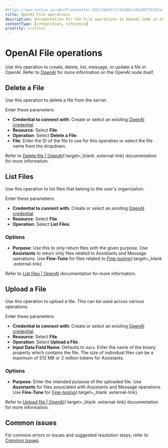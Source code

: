 ```yaml
---
#https://www.notion.so/n8n/Frontmatter-432c2b8dff1f43d4b1c8d20075510fe4
title: OpenAI File operations 
description: Documentation for the File operations in OpenAI node in n8n, a workflow automation platform. Includes details of operations and configuration, and links to examples and credentials information.
contentType: [integration, reference]
priority: critical
---
```


# OpenAI File operations

Use this operation to create, delete, list, message, or update a file in OpenAI. Refer to [OpenAI](/integrations/builtin/app-nodes/n8n-nodes-langchain.openai/index.md) for more information on the OpenAI node itself.

## Delete a File

Use this operation to delete a file from the server.

Enter these parameters:

- **Credential to connect with**: Create or select an existing [OpenAI credential](/integrations/builtin/credentials/openai.md).
- **Resource**: Select **File**.
- **Operation**: Select **Delete a File**.
- **File**: Enter the ID of the file to use for this operation or select the file name from the dropdown.

Refer to [Delete file | OpenAI](https://platform.openai.com/docs/api-reference/files/delete){:target=_blank .external-link} documentation for more information.

## List Files

Use this operation to list files that belong to the user's organization. 

Enter these parameters:

- **Credential to connect with**: Create or select an existing [OpenAI credential](/integrations/builtin/credentials/openai.md).
- **Resource**: Select **File**.
- **Operation**: Select **List Files**.

### Options

- **Purpose**: Use this to only return files with the given purpose. Use **Assistants** to return only files related to Assistants and Message operations. Use **Fine-Tune** for files related to [Fine-tuning](https://platform.openai.com/docs/api-reference/fine-tuning){:target=_blank .external-link}.

Refer to [List files | OpenAI](https://platform.openai.com/docs/api-reference/files/list) documentation for more information.

## Upload a File

Use this operation to upload a file. This can be used across various operations. 

Enter these parameters:

- **Credential to connect with**: Create or select an existing [OpenAI credential](/integrations/builtin/credentials/openai.md).
- **Resource**: Select **File**.
- **Operation**: Select **Upload a File**.
- **Input Data Field Name**: Defaults to `data`. Enter the name of the binary property which contains the file. The size of individual files can be a maximum of 512 MB or 2 million tokens for Assistants.

### Options

- **Purpose**: Enter the intended purpose of the uploaded file. Use **Assistants** for files associated with Assistants and Message operations. Use **Fine-Tune** for [Fine-tuning](https://platform.openai.com/docs/api-reference/fine-tuning){:target=_blank .external-link}.

Refer to [Upload file | OpenAI](https://platform.openai.com/docs/api-reference/files/create){:target=_blank .external-link} documentation for more information.

## Common issues

For common errors or issues and suggested resolution steps, refer to [Common Issues](/integrations/builtin/app-nodes/n8n-nodes-langchain.openai/common-issues.md).
